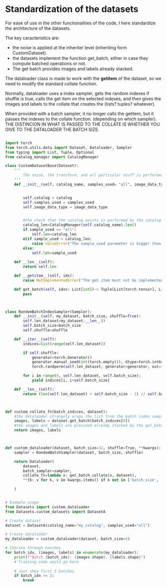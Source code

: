 # Standardization of the datasets

For ease of use in the other functionalities of the code, I here standardize the architecture of the datasets.

The key caracteristics are:
- the noise is applied at the inheriter level (inheriting form CustomDataset).
- the datasets implement the function get_batch, either in case they compute batched operations or not.
- The get batch provides images and labels already stacked.

The dataloader class is made to work with the __getitem__ of the dataset, so we need to modify the standard collate function.

Normally, dataloader uses a index sampler, gets the random indexes if shuffle is true, calls the get item on the selected indexes,
and then gives the images and labels to the collate that creates the (lists? tuples? whatever).

When provided with a batch sampler, it no longer calls the getitem, but it passes the indexes to the collate function. 
(depending on which sampler). THE DISTINCION IN WHAT IS PASSED TO THE COLLATE IS WHETHER YOU GIVE TO THE DATALOADER THE BATCH SIZE.

``` python

import torch
from torch.utils.data import Dataset, Dataloader, Sampler
from typing import List, Tuple, Optional
from catalog_manager import CatalogManager

class CustomDatasetBase(Dataset):
    """
        The noise, the transform, and all particular stuff is performed by the inheriters
    """
    def __init__(self, catalog_name, samples_used= "all", image_data_type=torch.float32):


        self.catalog = catalog
        self.samples_used = samples_used
        self.image_data_type = image_data_type


        #the check that the catalog exists is performed by the catalog manager.
        catalog_len=CatalogManager(self.catalog_name).len()
        if sample_used == "all":
            self.len=catalog_len
        elif sample_used > catalog_len:
            raise ValueError("The sample_used parameter is bigger than this catalog's number of systems.")
        else:
            self.len=sample_used
            
    def __len__(self):
        return self.len

    def __getitem__(self, idx):
        raise NotImplementedError("The get item must not be implemented, we use the get_batch")

    def get_batch(self, idxs: List[int])-> Tuple[List[torch.tensor], List[int]]: #maybe bool?
        pass



class RandomBatchIndexSampler(Sampler):
    def __init__(self, my_dataset, batch_size, shuffle=True):
        self.len_dataset=my_dataset.__len__()
        self.batch_size=batch_size
        self.shuffle=shuffle

    def __iter__(self):
        indices=list(range(self.len_dataset))

        if self.shuffle:
            generator=torch.Generator()
            generator.manual_seed(int(torch.empty((), dtype=torch.int64).random_().item()))
            torch.randperm(self.len_dataset, generator=generator, out=torch.LongTensor(indices))

        for i in range(0, self.len_dataset, self.batch_size):
            yield indices[i, i+self.batch_size]

    def __len__(self):
        return (len(self.len_dataset) + self.batch_size - 1) // self.batch_size



def custom_collate_fn(batch_indices, dataset):
    #the dataloader strangely wraps the list from the batch index sampler in another list.
    images, labels = dataset.get_batch(batch_indices[0])
    #the images and labels are provided already stacked by the get_batch method.
    return images, labels



def custom_dataloader(dataset, batch_size=32, shuffle=True, **kwargs):
    sampler = RandomBatchSampler(dataset, batch_size, shuffle)

    return Dataloader(
        dataset,
        batch_sampler=sampler,
        collate_fn=lambda x: get_batch_collate(x, dataset),
        **{k: v for k, v in kwargs.items() if k not in ['batch_size', 'shuffle']}

    )


# Example usage
from Datasets import custom_dataloader
from Datasets.custom_datasets import DatasetA

# Create dataset
dataset = DatasetA(catalog_name="my_catalog", samples_used="all")

# Create dataloader
my_dataloader = custom_dataloader(dataset, batch_size=4)

# Iterate through batches
for batch_idx, (images, labels) in enumerate(my_dataloader):
    print(f"Batch {batch_idx}: {images.shape}, {labels.shape}")
    # Training code would go here
    
    # Just show first 3 batches
    if batch_idx >= 2:
        break


```